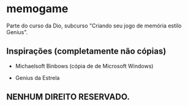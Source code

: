 # memogame

Parte do curso da Dio, subcurso "Criando seu jogo de memória estilo Genius".

## Inspirações (completamente não cópias)

- Michaelsoft Binbows (cópia de de Microsoft Windows)
* Genius da Estrela

## NENHUM DIREITO RESERVADO.

